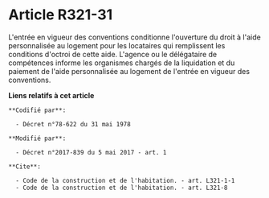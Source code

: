 # Article R321-31

L'entrée en vigueur des conventions conditionne l'ouverture du droit à l'aide personnalisée au logement pour les locataires
qui remplissent les conditions d'octroi de cette aide. L'agence ou le délégataire de compétences informe les organismes
chargés de la liquidation et du paiement de l'aide personnalisée au logement de l'entrée en vigueur des conventions.

**Liens relatifs à cet article**

	**Codifié par**:

	  - Décret n°78-622 du 31 mai 1978

	**Modifié par**:

	  - Décret n°2017-839 du 5 mai 2017 - art. 1

	**Cite**:

	  - Code de la construction et de l'habitation. - art. L321-1-1
	  - Code de la construction et de l'habitation. - art. L321-8
